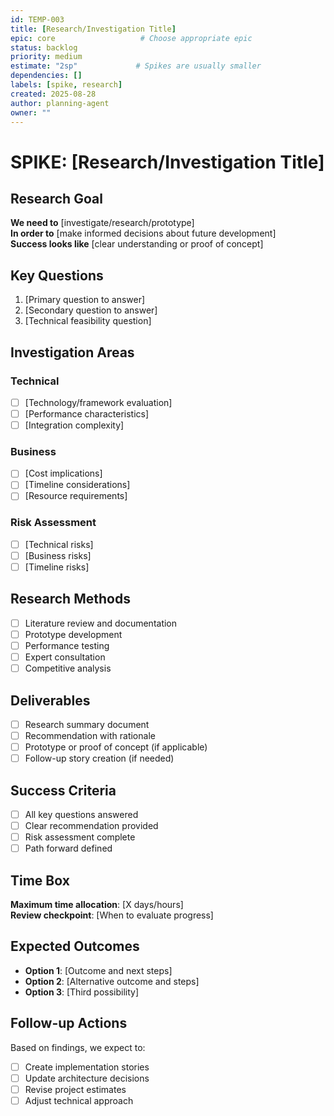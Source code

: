 ```yaml
---
id: TEMP-003
title: [Research/Investigation Title]
epic: core                   # Choose appropriate epic
status: backlog
priority: medium
estimate: "2sp"             # Spikes are usually smaller
dependencies: []
labels: [spike, research]
created: 2025-08-28
author: planning-agent
owner: ""
---
```


# SPIKE: [Research/Investigation Title]

## Research Goal
**We need to** [investigate/research/prototype]  
**In order to** [make informed decisions about future development]  
**Success looks like** [clear understanding or proof of concept]

## Key Questions
1. [Primary question to answer]
2. [Secondary question to answer]
3. [Technical feasibility question]

## Investigation Areas
### Technical
- [ ] [Technology/framework evaluation]
- [ ] [Performance characteristics]
- [ ] [Integration complexity]

### Business
- [ ] [Cost implications]
- [ ] [Timeline considerations]
- [ ] [Resource requirements]

### Risk Assessment
- [ ] [Technical risks]
- [ ] [Business risks]
- [ ] [Timeline risks]

## Research Methods
- [ ] Literature review and documentation
- [ ] Prototype development
- [ ] Performance testing
- [ ] Expert consultation
- [ ] Competitive analysis

## Deliverables
- [ ] Research summary document
- [ ] Recommendation with rationale
- [ ] Prototype or proof of concept (if applicable)
- [ ] Follow-up story creation (if needed)

## Success Criteria
- [ ] All key questions answered
- [ ] Clear recommendation provided
- [ ] Risk assessment complete
- [ ] Path forward defined

## Time Box
**Maximum time allocation**: [X days/hours]  
**Review checkpoint**: [When to evaluate progress]

## Expected Outcomes
- **Option 1**: [Outcome and next steps]
- **Option 2**: [Alternative outcome and steps]
- **Option 3**: [Third possibility]

## Follow-up Actions
Based on findings, we expect to:
- [ ] Create implementation stories
- [ ] Update architecture decisions
- [ ] Revise project estimates
- [ ] Adjust technical approach

